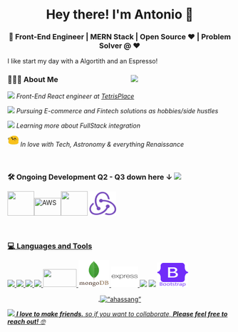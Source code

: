 <h1 align="center">Hey there! I'm Antonio 👋 </h1>
<h3 align="center">🚀 Front-End Engineer | MERN Stack | Open Source ♥ | Problem Solver @ ❤️</h3>
<p>I like start my day with a Algortith and an Espresso!<p>
<div>
 <img width = "45%" align="right" src="https://media.giphy.com/media/ELham0Mveox9e/source.gif" />

  
  <h3> 👨🏻‍💻 About Me </h3>
<p></a><img src="https://media.giphy.com/media/WUlplcMpOCEmTGBtBW/giphy.gif" width="30"><em> Front-End React engineer at <a href="https://tetrisplace.com">TetrisPlace</em></p>
  
 
  
  
<p></a><img src="https://github.com/anathayna/anathayna/blob/master/assets/bmo.gif?raw=1" width="30vw"/> <em> Pursuing E-commerce and Fintech solutions as hobbies/side hustles</em></p>


<p></a><img src="https://github.com/anathayna/anathayna/blob/master/assets/enthusiast.gif?raw=1" width="35vw"/> <em>Learning more about FullStack integration</em></p>


<p></a><img src="https://github.com/anathayna/anathayna/blob/master/assets/happy.gif?raw=1" width="25vw"/> <em> In love with Tech, Astronomy & everything Renaissance</em></p>
<br>
<h3>🛠 Ongoing Development Q2 - Q3 down here ↓ <em>  </a><img src="https://github.com/anathayna/anathayna/blob/master/assets/salt.gif?raw=1" width="50vw"/></em></h3>
 

   <p><img src="https://pluspng.com/img-png/salesforce-logo-vector-png-salesforce-logo-png-2300.png" width="60" height="55"><img title="AWS" src="https://raw.githubusercontent.com/Thomas-George-T/Thomas-George-T/master/assets/aws.svg" width="60" height="40" /><img src="http://seeklogo.com/images/T/typescript-logo-B29A3F462D-seeklogo.com.png" width="60" height="55">
   <a href="https://redux.js.org" target="_blank"> <img src="https://raw.githubusercontent.com/devicons/devicon/master/icons/redux/redux-original.svg" alt="redux" width="60" height="55"/>
    </p>
</div> 
</div>

<div>
  <br>
  <h3> 💻 Languages and Tools </h3>
  <p>
   <img src="https://media3.giphy.com/media/ln7z2eWriiQAllfVcn/200w.webp" width="50">
   <img src="https://i.giphy.com/media/eNAsjO55tPbgaor7ma/200w.webp" width="50">
  
   <img src="https://media3.giphy.com/media/kdFc8fubgS31b8DsVu/giphy.webp" width="50">
   <a href="https://www.mongodb.com/" target="_blank"> 
  <img src="https://i.giphy.com/media/IdyAQJVN2kVPNUrojM/200.webp" width="50">
   <img src="http://techgenix.com/tgwordpress/wp-content/uploads/2018/11/postman-logo-1024x379.png"width="75" height="40">
    <img src="https://raw.githubusercontent.com/devicons/devicon/master/icons/mongodb/mongodb-original-wordmark.svg" alt="mongodb" width="70" height="60"/>
    <a href="https://expressjs.com" target="_blank"> 
     <img src="https://raw.githubusercontent.com/devicons/devicon/master/icons/express/express-original-wordmark.svg" alt="express" width="60" height="45"/> 
    </a> 
 <img src="https://media.giphy.com/media/kH1DBkPNyZPOk0BxrM/giphy.gif" width="100">
    <img src="https://designe.com.br/wp-content/uploads/2020/08/figma_logo_animation.gif" width="70">
    <a href="https://getbootstrap.com" target="_blank"> 
     <img src="https://raw.githubusercontent.com/devicons/devicon/master/icons/bootstrap/bootstrap-plain-wordmark.svg" alt="bootstrap" width="70" height="55"/> 
     <p align="center">&nbsp;<img align="center" src="https://github-readme-stats.vercel.app/api?username=ahassang&show_icons=true&locale=en" alt=“ahassang” /></p>


</p>
  <p>
    <img src="https://media.giphy.com/media/LnQjpWaON8nhr21vNW/giphy.gif" width="60"> <em><b>I love to make friends.</b> so if you want to collaborate, <b>Please feel free to reach out!</b> 🤓</em>
</div> 

</div> 
